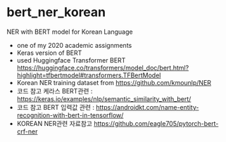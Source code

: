 # bert_ner_korean
NER with BERT model for Korean Language
 - one of my 2020 academic assignments
 - Keras version of BERT
 - used Huggingface Transformer BERT   https://huggingface.co/transformers/model_doc/bert.html?highlight=tfbertmodel#transformers.TFBertModel
 - Korean NER training dataset from https://github.com/kmounlp/NER
 - 코드 참고 케라스 BERT관련 : https://keras.io/examples/nlp/semantic_similarity_with_bert/
 - 코드 참고 BERT 입력값 관련 : https://androidkt.com/name-entity-recognition-with-bert-in-tensorflow/
 - KOREAN NER관련 자료참고 https://github.com/eagle705/pytorch-bert-crf-ner
 
